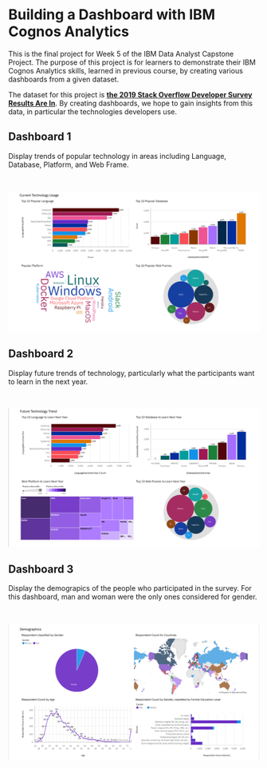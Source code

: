 # Building a Dashboard with IBM Cognos Analytics
This is the final project for Week 5 of the IBM Data Analyst Capstone Project. The purpose of this project is for learners to demonstrate their IBM Cognos Analytics skills, learned in previous course, by creating various dashboards from a given dataset. 

The dataset for this project is [__the 2019 Stack Overflow Developer Survey Results Are In__](https://stackoverflow.blog/2019/04/09/the-2019-stack-overflow-developer-survey-results-are-in/). By creating dashboards, we hope to gain insights from this data, in particular the technologies developers use.

## Dashboard 1
Display trends of popular technology in areas including Language, Database, Platform, and Web Frame.

</br>

![Current Technology Usage Dashboard](img1.png)

## Dashboard 2
Display future trends of technology, particularly what the participants want to learn in the next year.

</br>

![Future Technology Trend Dashboard](img2.png)

## Dashboard 3
Display the demograpics of the people who participated in the survey. For this dashboard, man and woman were the only ones considered for gender.

</br>

![Demographics Dashboard](img3.png)









